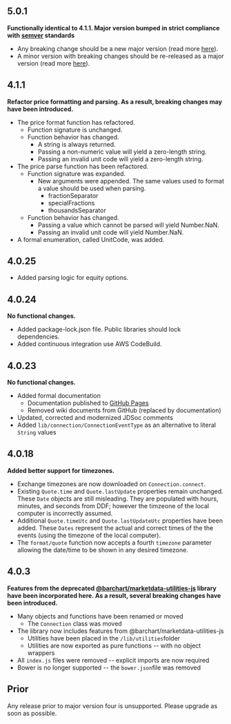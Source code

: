 <!-- releases_open -->

## 5.0.1
**Functionally identical to 4.1.1. Major version bumped in strict compliance with [semver](https://semver.org/) standards**

* Any breaking change should be a new major version (read more [here](https://semver.org/#if-even-the-tiniest-backwards-incompatible-changes-to-the-public-api-require-a-major-version-bump-wont-i-end-up-at-version-4200-very-rapidly)).
* A minor version with breaking changes should be re-released as a major version (read more [here](https://semver.org/#what-do-i-do-if-i-accidentally-release-a-backwards-incompatible-change-as-a-minor-version)).

## 4.1.1
**Refactor price formatting and parsing. As a result, breaking changes may have been introduced.**

* The price format function has refactored.
  * Function signature is unchanged.
  * Function behavior has changed.
    * A string is always returned.
    * Passing a non-numeric value will yield a zero-length string.
    * Passing an invalid unit code will yield a zero-length string.
* The price parse function has been refactored.
  * Function signature was expanded.
    * New arguments were appended. The same values used to format a value should be used when parsing.
      * fractionSeparator
      * specialFractions
      * thousandsSeparator
  * Function behavior has changed.
    * Passing a value which cannot be parsed will yield Number.NaN.
    * Passing an invalid unit code will yield Number.NaN.
* A formal enumeration, called UnitCode, was added.


## 4.0.25
* Added parsing logic for equity options.

## 4.0.24
**No functional changes.**

* Added package-lock.json file. Public libraries should lock dependencies.
* Added continuous integration use AWS CodeBuild.

## 4.0.23
**No functional changes.**

* Added formal documentation
  * Documentation published to [GitHub Pages](https://barchart.github.io/marketdata-api-js/#/)
  * Removed wiki documents from GitHub (replaced by documentation)
* Updated, corrected and modernized JDSoc comments
* Added ```lib/connection/ConnectionEventType``` as an alternative to literal ```String``` values

## 4.0.18
**Added better support for timezones.**

* Exchange timezones are now downloaded on ```Connection.connect```.
* Existing ```Quote.time``` and ```Quote.lastUpdate``` properties remain unchanged. These ```Date``` objects are still misleading. They are populated with hours, minutes, and seconds from DDF; however the timzeone of the local computer is incorrectly assumed.
* Additional ```Quote.timeUtc``` and ```Quote.lastUpdateUtc``` properties have been added. These ```Dates``` represent the actual and correct times of the the events (using the timezone of the local computer).
* The ```format/quote``` function now accepts a fourth ```timezone``` parameter allowing the date/time to be shown in any desired timezone.

## 4.0.3
**Features from the deprecated [@barchart/marketdata-utilities-js](https://github.com/barchart/marketdata-utilities-js) library have been incorporated here. As a result, several breaking changes have been introduced.**

* Many objects and functions have been renamed or moved
  * The ```Connection``` class was moved
* The library now includes features from @barchart/marketdata-utilities-js
  * Utilities have been placed in the ```/lib/utilities```folder
  * Utilities are now exported as pure functions -- with no object wrappers
* All ```index.js``` files were removed -- explicit imports are now required
* Bower is no longer supported -- the ```bower.json```file was removed

<!-- releases_close -->

## Prior

Any release prior to major version four is unsupported. Please upgrade as soon as possible.
